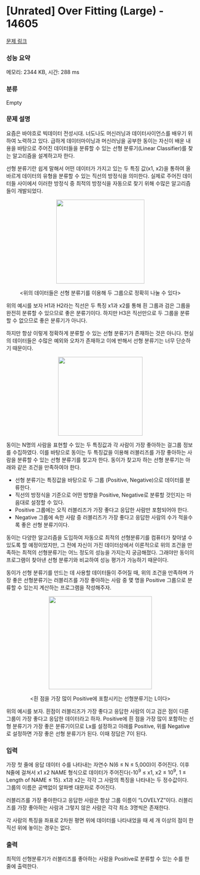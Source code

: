 # [Unrated] Over Fitting (Large) - 14605 

[문제 링크](https://www.acmicpc.net/problem/14605) 

### 성능 요약

메모리: 2344 KB, 시간: 288 ms

### 분류

Empty

### 문제 설명

<p>요즘은 바야흐로 빅데이터 전성시대. 너도나도 머신러닝과 데이터사이언스를 배우기 위하여 노력하고 있다. 급하게 데이터마이닝과 머신러닝을 공부한 동이는 자신이 배운 내용을 바탕으로 주어진 데이터들을 분류할 수 있는 선형 분류기(Linear Classifier)를 찾는 알고리즘을 설계하고자 한다.</p>

<p>선형 분류기란 쉽게 말해서 어떤 데이터가 가지고 있는 두 특징 값(x1, x2)을 통하여 올바르게 데이터의 유형을 분류할 수 있는 직선의 방정식을 의미한다. 실제로 주어진 데이터들 사이에서 이러한 방정식 중 최적의 방정식을 자동으로 찾기 위해 수많은 알고리즘들이 개발되었다.</p>

<p style="text-align:center"><img alt="" src="https://onlinejudgeimages.s3-ap-northeast-1.amazonaws.com/problem/14604/1.png" style="height:225px; width:236px"></p>

<p style="text-align:center"><위의 데이터들은 선형 분류기를 이용해 두 그룹으로 정확히 나눌 수 있다></p>

<p>위의 예시를 보자 H1과 H2라는 직선은 두 특징 x1과 x2를 통해 흰 그룹과 검은 그룹을 완전히 분류할 수 있으므로 좋은 분류기이다. 하지만 H3은 직선만으로 두 그룹을 분류할 수 없으므로 좋은 분류기가 아니다.</p>

<p>하지만 항상 이렇게 정확하게 분류할 수 있는 선형 분류기가 존재하는 것은 아니다. 현실의 데이터들은 수많은 예외와 오차가 존재하고 이에 반해서 선형 분류기는 너무 단순하기 때문이다.</p>

<p style="text-align:center"><img alt="" src="https://onlinejudgeimages.s3-ap-northeast-1.amazonaws.com/problem/14604/2.png" style="height:211px; width:226px"></p>

<p>동이는 N명의 사람을 표현할 수 있는 두 특징값과 각 사람이 가장 좋아하는 걸그룹 정보를 수집하였다. 이를 바탕으로 동이는 두 특징값을 이용해 러블리즈를 가장 좋아하는 사람을 분류할 수 있는 선형 분류기를 찾고자 한다. 동이가 찾고자 하는 선형 분류기는 아래와 같은 조건을 만족하여야 한다.</p>

<ul>
	<li>선형 분류기는 특징값을 바탕으로 두 그룹 (Positive, Negative)으로 데이터를 분류한다.</li>
	<li>직선의 방정식을 기준으로 어떤 방향을 Positive, Negative로 분류할 것인지는 마음대로 설정할 수 있다.</li>
	<li>Positive 그룹에는 오직 러블리즈가 가장 좋다고 응답한 사람만 포함되어야 한다.</li>
	<li>Negative 그룹에 속한 사람 중 러블리즈가 가장 좋다고 응답한 사람의 수가 적을수록 좋은 선형 분류기이다.</li>
</ul>

<p>동이는 다양한 알고리즘을 도입하여 자동으로 최적의 선형분류기를 컴퓨터가 찾아낼 수 있도록 할 예정이었지만, 그 전에 자신이 가진 데이터상에서 이론적으로 위의 조건을 만족하는 최적의 선형분류기는 어느 정도의 성능을 가지는지 궁금해졌다. 그래야만 동이의 프로그램이 찾아낸 선형 분류기와 비교하여 성능 평가가 가능하기 때문이다.</p>

<p>동이가 선형 분류기를 만드는 데 사용할 데이터들이 주어질 때, 위의 조건을 만족하며 가장 좋은 선형분류기는 러블리즈를 가장 좋아하는 사람 중 몇 명을 Positive 그룹으로 분류할 수 있는지 계산하는 프로그램을 작성해주자.</p>

<p style="text-align:center"><img alt="" src="https://onlinejudgeimages.s3-ap-northeast-1.amazonaws.com/problem/14604/3.png" style="height:249px; width:276px"></p>

<p style="text-align:center"><흰 점을 가장 많이 Positive에 포함시키는 선형분류기는 L이다></p>

<p>위의 예시를 보자. 흰점이 러블리즈가 가장 좋다고 응답한 사람의 이고 검은 점이 다른 그룹이 가장 좋다고 응답한 데이터라고 하자. Positive에 흰 점을 가장 많이 포함하는 선형 분류기가 가장 좋은 분류기이므로 Lx를 설정하고 아래를 Positive, 위를 Negative로 설정하면 가장 좋은 선형 분류기가 된다. 이때 정답은 7이 된다.</p>

### 입력 

 <p>가장 첫 줄에 응답 데이터 수를 나타내는 자연수 N(6 ≤ N ≤ 5,000)이 주어진다. 이후 N줄에 걸쳐서 x1 x2 NAME 형식으로 데이터가 주어진다(-10<sup>9</sup> ≤ x1, x2 ≤ 10<sup>9</sup>, 1 ≤ Length of NAME ≤ 15). x1과 x2는 각각 그 사람의 특징을 나타내는 두 정수값이다. 그룹의 이름은 공백없이 알파벳 대문자로 주어진다.</p>

<p>러블리즈를 가장 좋아한다고 응답한 사람은 항상 그룹 이름이 “LOVELYZ”이다. 러블리즈를 가장 좋아하는 사람과 그렇지 않은 사람은 각각 최소 3명씩은 존재한다.</p>

<p>각 사람의 특징을 좌표로 2차원 평면 위에 데이터를 나타내었을 때 세 개 이상의 점이 한 직선 위에 놓이는 경우는 없다.</p>

### 출력 

 <p>최적의 선형분류기가 러블리즈를 좋아하는 사람을 Positive로 분류할 수 있는 수를 한 줄에 출력한다.</p>

